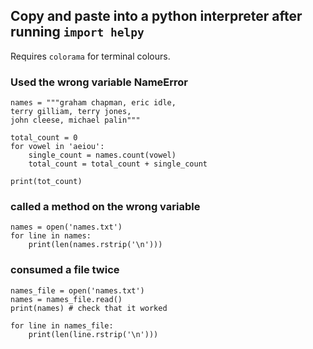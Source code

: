 ## Copy and paste into a python interpreter after running `import helpy`

Requires `colorama` for terminal colours.

### Used the wrong variable NameError

```
names = """graham chapman, eric idle,
terry gilliam, terry jones,
john cleese, michael palin"""

total_count = 0
for vowel in 'aeiou':
    single_count = names.count(vowel)
    total_count = total_count + single_count

print(tot_count)
```



### called a method on the wrong variable

```
names = open('names.txt')
for line in names:
    print(len(names.rstrip('\n')))
```


### consumed a file twice

```
names_file = open('names.txt')
names = names_file.read()
print(names) # check that it worked

for line in names_file:
    print(len(line.rstrip('\n')))
```
